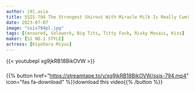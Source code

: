 ```yaml
---
author: j91.asia
title: SSIS-794 The Strongest Shirout With Miracle Milk Is Really Cum! Real Climax 3 Production Miyu Kiyohara
date: 2023-07-07
image: "ssis794pl.jpg"
tags: [Censored, Solowork, Big Tits, Titty Fuck, Risky Mosaic, Kiss]
maker: [S1 NO.1 STYLE]
actress: [Kiyohara Miyuu]
---
```



{{< youtubepl xg9jkRB18BikOVW >}}
###

{{% button href="https://streamtape.to/v/xg9jkRB18BikOVW/ssis-794.mp4" icon="fas fa-download" %}}download this video{{% /button %}}

